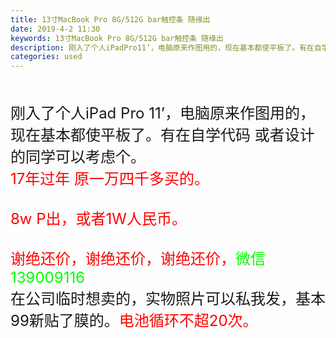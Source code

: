 ```yaml
---
title: 13寸MacBook Pro 8G/512G bar触控条 随缘出
date: 2019-4-2 11:30
keywords: 13寸MacBook Pro 8G/512G bar触控条 随缘出
description: 刚入了个人iPadPro11’，电脑原来作图用的，现在基本都使平板了。有在自学代码或者设计的同学可以考虑个。17年过年原一万四千多买的。8wP出，或者1W人民币。谢绝还价，谢绝还价，谢绝还价，微信139009116在公司临时想卖的，实物照片
categories: used
---
```

<td class="t_f" id="postmessage_3372310">

<br/>
<br/>
<font size="5">刚入了个人iPad Pro 11’，电脑原来作图用的，现在基本都使平板了。有在自学代码 或者设计的同学可以考虑个。</font><font size="5"><br/>
<font color="#ff0000">17年过年 原一万四千多买的。</font><br/>
<br/>
<font color="#ff0000">8w P出，或者1W人民币。</font><br/>
<br/>
<font color="#ff0000">谢绝还价，</font></font><font color="#ff00"><font size="5">谢绝还价，</font></font><font color="#ff00"><font size="5">谢绝还价，</font></font><font color="#00ff"><font size="5">微信139009116</font></font><br/>
<font size="5">在公司临时想卖的，实物照片可以私我发，基本99新贴了膜的。<font color="#ff0000">电池循环不超20次。</font><br/>
</font><br/>
<br/>
</td>
